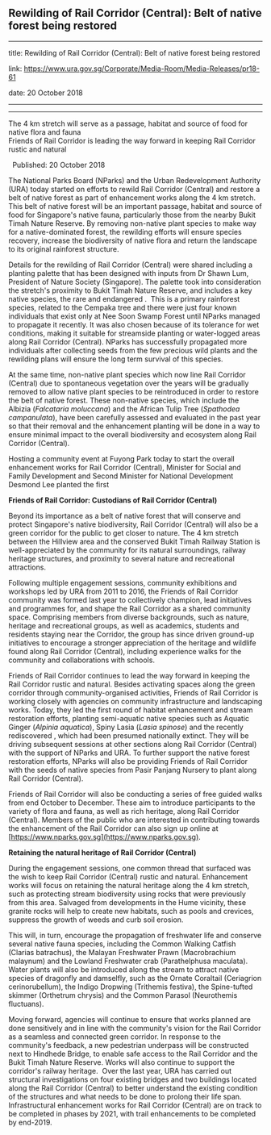## Rewilding of Rail Corridor (Central): Belt of native forest being restored
---
title: Rewilding of Rail Corridor (Central): Belt of native forest being restored

link: https://www.ura.gov.sg/Corporate/Media-Room/Media-Releases/pr18-61

date: 20 October 2018

---

--------------------------------------------------------------------------

The 4 km stretch will serve as a passage, habitat and source of food for native flora and fauna  
Friends of Rail Corridor is leading the way forward in keeping Rail Corridor rustic and natural  

  Published: 20 October 2018

The National Parks Board (NParks) and the Urban Redevelopment Authority (URA) today started on efforts to rewild Rail Corridor (Central) and restore a belt of native forest as part of enhancement works along the 4 km stretch. This belt of native forest will be an important passage, habitat and source of food for Singapore's native fauna, particularly those from the nearby Bukit Timah Nature Reserve. By removing non-native plant species to make way for a native-dominated forest, the rewilding efforts will ensure species recovery, increase the biodiversity of native flora and return the landscape to its original rainforest structure.

Details for the rewilding of Rail Corridor (Central) were shared including a planting palette that has been designed with inputs from Dr Shawn Lum, President of Nature Society (Singapore). The palette took into consideration the stretch's proximity to Bukit Timah Nature Reserve, and includes a key native species, the rare and endangered .  This is a primary rainforest species, related to the Cempaka tree and there were just four known individuals that exist only at Nee Soon Swamp Forest until NParks managed to propagate it recently. It was also chosen because of its tolerance for wet conditions, making it suitable for streamside planting or water-logged areas along Rail Corridor (Central). NParks has successfully propagated more individuals after collecting seeds from the few precious wild plants and the rewilding plans will ensure the long term survival of this species.

At the same time, non-native plant species which now line Rail Corridor (Central) due to spontaneous vegetation over the years will be gradually removed to allow native plant species to be reintroduced in order to restore the belt of native forest. These non-native species, which include the Albizia (_Falcataria moluccana_) and the African Tulip Tree (_Spathodea campanulata_), have been carefully assessed and evaluated in the past year so that their removal and the enhancement planting will be done in a way to ensure minimal impact to the overall biodiversity and ecosystem along Rail Corridor (Central).

Hosting a community event at Fuyong Park today to start the overall enhancement works for Rail Corridor (Central), Minister for Social and Family Development and Second Minister for National Development Desmond Lee planted the first 

**Friends of Rail Corridor: Custodians of Rail Corridor (Central)**

Beyond its importance as a belt of native forest that will conserve and protect Singapore's native biodiversity, Rail Corridor (Central) will also be a green corridor for the public to get closer to nature. The 4 km stretch between the Hillview area and the conserved Bukit Timah Railway Station is well-appreciated by the community for its natural surroundings, railway heritage structures, and proximity to several nature and recreational attractions.

Following multiple engagement sessions, community exhibitions and workshops led by URA from 2011 to 2016, the Friends of Rail Corridor community was formed last year to collectively champion, lead initiatives and programmes for, and shape the Rail Corridor as a shared community space. Comprising members from diverse backgrounds, such as nature, heritage and recreational groups, as well as academics, students and residents staying near the Corridor, the group has since driven ground-up initiatives to encourage a stronger appreciation of the heritage and wildlife found along Rail Corridor (Central), including experience walks for the community and collaborations with schools.

Friends of Rail Corridor continues to lead the way forward in keeping the Rail Corridor rustic and natural. Besides activating spaces along the green corridor through community-organised activities, Friends of Rail Corridor is working closely with agencies on community infrastructure and landscaping works. Today, they led the first round of habitat enhancement and stream restoration efforts, planting semi-aquatic native species such as Aquatic Ginger (_Alpinia aquatica_), Spiny Lasia (_Lasia spinose_) and the recently rediscovered , which had been presumed nationally extinct. They will be driving subsequent sessions at other sections along Rail Corridor (Central) with the support of NParks and URA. To further support the native forest restoration efforts, NParks will also be providing Friends of Rail Corridor with the seeds of native species from Pasir Panjang Nursery to plant along Rail Corridor (Central).

Friends of Rail Corridor will also be conducting a series of free guided walks from end October to December. These aim to introduce participants to the variety of flora and fauna, as well as rich heritage, along Rail Corridor (Central). Members of the public who are interested in contributing towards the enhancement of the Rail Corridor can also sign up online at [https://www.nparks.gov.sg](https://www.nparks.gov.sg). 

**Retaining the natural heritage of Rail Corridor (Central)**

During the engagement sessions, one common thread that surfaced was the wish to keep Rail Corridor (Central) rustic and natural. Enhancement works will focus on retaining the natural heritage along the 4 km stretch, such as protecting stream biodiversity using rocks that were previously from this area. Salvaged from developments in the Hume vicinity, these granite rocks will help to create new habitats, such as pools and crevices, suppress the growth of weeds and curb soil erosion.

This will, in turn, encourage the propagation of freshwater life and conserve several native fauna species, including the Common Walking Catfish (Clarias batrachus), the Malayan Freshwater Prawn (Macrobrachium malaynum) and the Lowland Freshwater crab (Parathelphusa maculata). Water plants will also be introduced along the stream to attract native species of dragonfly and damselfly, such as the Ornate Coraltail (Ceriagrion cerinorubellum), the Indigo Dropwing (Trithemis festiva), the Spine-tufted skimmer (Orthetrum chrysis) and the Common Parasol (Neurothemis fluctuans).

Moving forward, agencies will continue to ensure that works planned are done sensitively and in line with the community's vision for the Rail Corridor as a seamless and connected green corridor. In response to the community's feedback, a new pedestrian underpass will be constructed next to Hindhede Bridge, to enable safe access to the Rail Corridor and the Bukit Timah Nature Reserve. Works will also continue to support the corridor's railway heritage.  Over the last year, URA has carried out structural investigations on four existing bridges and two buildings located along the Rail Corridor (Central) to better understand the existing condition of the structures and what needs to be done to prolong their life span. Infrastructural enhancement works for Rail Corridor (Central) are on track to be completed in phases by 2021, with trail enhancements to be completed by end-2019.